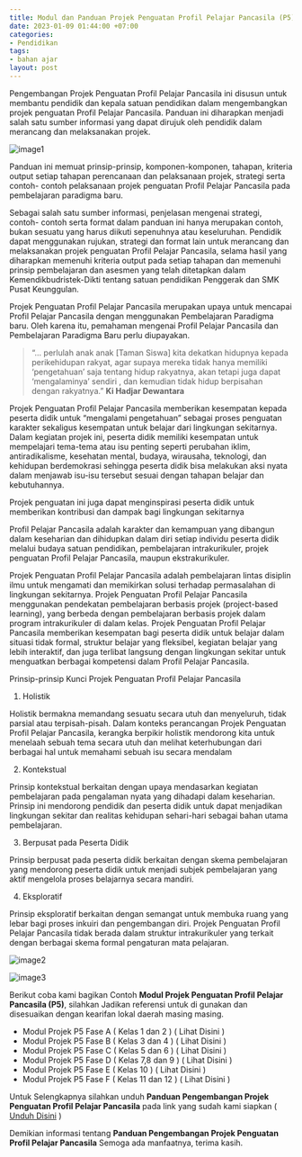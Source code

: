 ```yaml
---
title: Modul dan Panduan Projek Penguatan Profil Pelajar Pancasila (P5)
date: 2023-01-09 01:44:00 +07:00
categories:
- Pendidikan
tags:
- bahan ajar
layout: post
---
```


Pengembangan Projek Penguatan Profil Pelajar Pancasila ini disusun untuk membantu pendidik dan kepala satuan pendidikan dalam mengembangkan projek penguatan Profil Pelajar Pancasila. Panduan ini diharapkan menjadi salah satu sumber informasi yang dapat dirujuk oleh pendidik dalam merancang dan melaksanakan projek.

![image1](https://blogger.googleusercontent.com/img/b/R29vZ2xl/AVvXsEgS10rLQDs6xP3Ikl2zbwtJEf9LsMN4avOOkZUYhoWYTc4_ayNhqIbqW0YsA2QTaBzy5AINxwaxegab9e7WhfhjQ-WGFBYOrhVaUvGemvZe4ZMmiBdmOlKEWUA2x8-X97GhM-RwBNLWkYQfpI7JzP07F5aQt8-DmdWGSog9DGvyls_xgk8hOXaVk7-fzQ/s1300/Seri%20Hack%20Milenial%20(3).jpg)

Panduan ini memuat prinsip-prinsip, komponen-komponen, tahapan, kriteria output setiap tahapan perencanaan dan pelaksanaan projek, strategi serta contoh- contoh pelaksanaan projek penguatan Profil Pelajar Pancasila pada pembelajaran paradigma baru.

Sebagai salah satu sumber informasi, penjelasan mengenai strategi, contoh- contoh serta format dalam panduan ini hanya merupakan contoh, bukan sesuatu yang harus diikuti sepenuhnya atau keseluruhan. Pendidik dapat menggunakan rujukan, strategi dan format lain untuk merancang dan melaksanakan projek penguatan Profil Pelajar Pancasila, selama hasil yang diharapkan memenuhi kriteria output pada setiap tahapan dan memenuhi prinsip pembelajaran dan asesmen yang telah ditetapkan dalam Kemendikbudristek-Dikti tentang satuan pendidikan Penggerak dan SMK Pusat Keunggulan.

Projek Penguatan Profil Pelajar Pancasila merupakan upaya untuk mencapai Profil Pelajar Pancasila dengan menggunakan Pembelajaran Paradigma baru. Oleh karena itu, pemahaman mengenai Profil Pelajar Pancasila dan Pembelajaran Paradigma Baru perlu diupayakan.

>“... perlulah anak anak [Taman Siswa] kita dekatkan hidupnya kepada perikehidupan rakyat, agar supaya mereka tidak hanya memiliki ‘pengetahuan’ saja tentang hidup rakyatnya, akan tetapi juga dapat ‘mengalaminya’ sendiri , dan kemudian tidak hidup berpisahan dengan rakyatnya.” **Ki Hadjar Dewantara**

Projek Penguatan Profil Pelajar Pancasila memberikan kesempatan kepada peserta didik untuk “mengalami pengetahuan” sebagai proses penguatan karakter sekaligus kesempatan untuk belajar dari lingkungan sekitarnya. Dalam kegiatan projek ini, peserta didik memiliki kesempatan untuk mempelajari tema-tema atau isu penting seperti perubahan iklim, antiradikalisme, kesehatan mental, budaya, wirausaha, teknologi, dan kehidupan berdemokrasi sehingga peserta didik bisa melakukan aksi nyata dalam menjawab isu-isu tersebut sesuai dengan tahapan belajar dan kebutuhannya. 

Projek penguatan ini juga dapat menginspirasi peserta didik untuk memberikan kontribusi dan dampak bagi lingkungan sekitarnya

Profil Pelajar Pancasila adalah karakter dan kemampuan yang dibangun dalam keseharian dan dihidupkan dalam diri setiap individu peserta didik melalui budaya satuan pendidikan, pembelajaran intrakurikuler, projek penguatan Profil Pelajar Pancasila, maupun ekstrakurikuler.

Projek Penguatan Profil Pelajar Pancasila adalah pembelajaran lintas disiplin ilmu untuk mengamati dan memikirkan solusi terhadap permasalahan di lingkungan sekitarnya. Projek Penguatan Profil Pelajar Pancasila menggunakan pendekatan pembelajaran berbasis projek (project-based learning), yang berbeda dengan pembelajaran berbasis projek dalam program intrakurikuler di dalam kelas. Projek Penguatan Profil Pelajar Pancasila memberikan kesempatan bagi peserta didik untuk belajar dalam situasi tidak formal, struktur belajar yang fleksibel, kegiatan belajar yang lebih interaktif, dan juga terlibat langsung dengan lingkungan sekitar untuk menguatkan berbagai kompetensi dalam Profil Pelajar Pancasila.

Prinsip-prinsip Kunci Projek Penguatan Profil Pelajar Pancasila

1. Holistik

Holistik bermakna memandang sesuatu secara utuh dan menyeluruh, tidak parsial atau terpisah-pisah. Dalam konteks perancangan Projek Penguatan Profil Pelajar Pancasila, kerangka berpikir holistik mendorong kita untuk menelaah sebuah tema secara utuh dan melihat keterhubungan dari berbagai hal untuk memahami sebuah isu secara mendalam

2. Kontekstual

Prinsip kontekstual berkaitan dengan upaya mendasarkan kegiatan pembelajaran pada pengalaman nyata yang dihadapi dalam keseharian. Prinsip ini mendorong pendidik dan peserta didik untuk dapat menjadikan lingkungan sekitar dan realitas kehidupan sehari-hari sebagai bahan utama pembelajaran.

3. Berpusat pada Peserta Didik

Prinsip berpusat pada peserta didik berkaitan dengan skema pembelajaran yang mendorong peserta didik untuk menjadi subjek pembelajaran yang aktif mengelola proses belajarnya secara mandiri.

4. Eksploratif

Prinsip eksploratif berkaitan dengan semangat untuk membuka ruang yang lebar bagi proses inkuiri dan pengembangan diri. Projek Penguatan Profil Pelajar Pancasila tidak berada dalam struktur intrakurikuler yang terkait dengan berbagai skema formal pengaturan mata pelajaran.

![image2](https://blogger.googleusercontent.com/img/a/AVvXsEguP48P4M5cl4aXt_fLFNg7pcgZBZofhthibKABpg749lgSeP8gxwqhnQPnbmYFysPOBhNmSskUZW1GwMIOVzI86g_GLK9c2_Pbu_AjaMdMcCC9gvELE3hv597VCBJB9eYwx89sgqgJEy3Zioodwsqf9PTCma0cEmBWkdCPuc1vGHmhVNiPybFt_0kL2w=s1280)

![image3](https://blogger.googleusercontent.com/img/a/AVvXsEg517NilhyA7mTqHtVotgK7j7i1il91kZxV8GW0LUOmgCFmLFXjuSq1h09t7-ltfqEFShbjp1w0XEPJ8W6oyqzUxqtkbOd-FfAjQJ-0QABbTRxWZjNHBooMpSy3OL0a3g0LNLnloyM4wgZUSYU7hv_bOwzrpk7VS3gDz_W-bi0Gb7O2FNxMp0FXMNEFMg=s1280)

Berikut coba kami bagikan Contoh **Modul Projek Penguatan Profil Pelajar Pancasila (P5)**, silahkan Jadikan referensi untuk di gunakan dan disesuaikan dengan kearifan lokal daerah masing masing.

* Modul Projek P5 Fase A ( Kelas 1 dan 2 ) ( Lihat Disini )
* Modul Projek P5 Fase B ( Kelas 3 dan 4 ) ( Lihat Disini )
* Modul Projek P5 Fase C ( Kelas 5 dan 6 ) ( Lihat Disini )
* Modul Projek P5 Fase D ( Kelas 7,8 dan 9 ) ( Lihat Disini )
* Modul Projek P5 Fase E ( Kelas 10 ) ( Lihat Disini )
* Modul Projek P5 Fase F ( Kelas 11 dan 12 ) ( Lihat Disini )

Untuk Selengkapnya silahkan unduh **Panduan Pengembangan Projek Penguatan Profil Pelajar Pancasila** pada link yang sudah kami siapkan ( [Unduh Disini](https://s.id/PanduanPengembanganP5) )

Demikian informasi tentang **Panduan Pengembangan Projek Penguatan Profil Pelajar Pancasila** Semoga ada manfaatnya, terima kasih.
